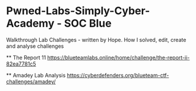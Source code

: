 # Pwned-Labs-Simply-Cyber-Academy - SOC Blue 
Walkthrough Lab Challenges - written by Hope.
How I solved, edit, create and analyse challenges 

** The Report 11 https://blueteamlabs.online/home/challenge/the-report-ii-82ea7781c5

** Amadey Lab Analysis https://cyberdefenders.org/blueteam-ctf-challenges/amadey/
